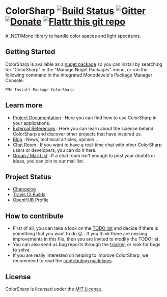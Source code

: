 ColorSharp [![Build Status](https://travis-ci.org/Litipk/ColorSharp.svg?branch=master)](https://travis-ci.org/Litipk/ColorSharp) [![Gitter](https://badges.gitter.im/Join%20Chat.svg)](https://gitter.im/Litipk/ColorSharp?utm_source=badge&utm_medium=badge&utm_campaign=pr-badge&utm_content=body_badge) [![Donate](https://img.shields.io/gratipay/litipk.svg "Donate")](https://gratipay.com/litipk/) [![Flattr this git repo](http://api.flattr.com/button/flattr-badge-large.png)](https://flattr.com/submit/auto?user_id=castarco&url=https://github.com/Litipk/ColorSharp/&title=ColorSharp&language=&tags=github&category=software)
==========

A .NET/Mono library to handle color spaces and light spectrums.

## Getting Started

ColorSharp is available as a [nuget package](https://www.nuget.org/packages/ColorSharp/) so you can install by searching for "ColorSharp" in the "Manage Nuget Packages" menu, or run the following command in the integrated Monodevelo's Package Manager Console:

`PM> Install-Package ColorSharp`

## Learn more

 * [Project Documentation](https://github.com/Litipk/ColorSharp/wiki) : Here you can find how to use ColorSharp in your applications.
 * [External References](https://github.com/Litipk/ColorSharp/blob/master/REFERENCES.md) : Here you can learn about the science behind ColorSharp and discover other projects that have inspired us.
 * [Blog](https://colorsharp.wordpress.com/) : News, technical articles, opinion...
 * [Chat Room](https://gitter.im/Litipk/ColorSharp) : If you want to have a real-time chat with other ColorSharp users or developers, you can do it here.
 * [Group / Mail List](https://groups.io/org/groupsio/litipk_colorsharp) : If a chat room isn't enough to post your doubts or ideas, you can join to our mail list.

## Project Status

 * [Changelog](https://github.com/Litipk/ColorSharp/blob/master/CHANGELOG.md)
 * [Travis CI Builds](https://travis-ci.org/Litipk/ColorSharp)
 * [OpenHUB Profile](https://www.openhub.net/p/ColorSharp)

## How to contribute

 * First of all, you can take a look on the [TODO list](https://github.com/Litipk/ColorSharp/blob/master/TODO.md) and decide if there is something that you want to do :wink: . If you think there are missing improvements in this file, then you are invited to modify the TODO list.
 * You can also send us bug reports through the [tracker](https://github.com/Litipk/ColorSharp/issues), or look for bugs to solve.
 * If you are really interested on helping to improve ColorSharp, we recommend to read the [contributing guidelines](https://github.com/Litipk/ColorSharp/blob/master/CONTRIBUTING.md).

## License

ColorSharp is licensed under the [MIT License](https://github.com/Litipk/ColorSharp/blob/master/LICENSE).
